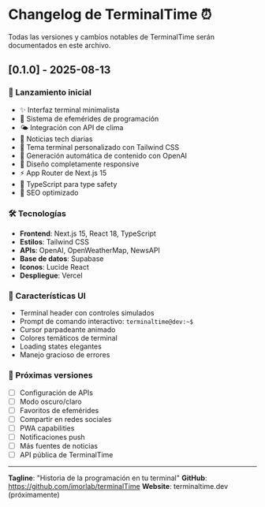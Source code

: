 # Changelog de TerminalTime ⏰

Todas las versiones y cambios notables de TerminalTime serán documentados en este archivo.

## [0.1.0] - 2025-08-13

### 🎉 Lanzamiento inicial
- ✨ Interfaz terminal minimalista
- 📅 Sistema de efemérides de programación
- 🌤️ Integración con API de clima
- 📰 Noticias tech diarias
- 🎨 Tema terminal personalizado con Tailwind CSS
- 🚀 Generación automática de contenido con OpenAI
- 📱 Diseño completamente responsive
- ⚡ App Router de Next.js 15
- 🔧 TypeScript para type safety
- 🎯 SEO optimizado

### 🛠️ Tecnologías
- **Frontend**: Next.js 15, React 18, TypeScript
- **Estilos**: Tailwind CSS
- **APIs**: OpenAI, OpenWeatherMap, NewsAPI
- **Base de datos**: Supabase
- **Iconos**: Lucide React
- **Despliegue**: Vercel

### 🎨 Características UI
- Terminal header con controles simulados
- Prompt de comando interactivo: `terminaltime@dev:~$`
- Cursor parpadeante animado
- Colores temáticos de terminal
- Loading states elegantes
- Manejo gracioso de errores

### 🔮 Próximas versiones
- [ ] Configuración de APIs
- [ ] Modo oscuro/claro
- [ ] Favoritos de efemérides
- [ ] Compartir en redes sociales
- [ ] PWA capabilities
- [ ] Notificaciones push
- [ ] Más fuentes de noticias
- [ ] API pública de TerminalTime

---

**Tagline**: "Historia de la programación en tu terminal"
**GitHub**: https://github.com/imorlab/terminalTime
**Website**: terminaltime.dev (próximamente)
